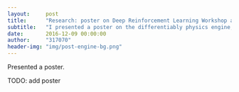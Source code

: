 ```yaml
---
layout:     post
title:      "Research: poster on Deep Reinforcement Learning Workshop at NIPS"
subtitle:   "I presented a poster on the differentiably physics engine, and got some useful advice."
date:       2016-12-09 00:00:00
author:     "317070"
header-img: "img/post-engine-bg.png"
---
```


Presented a poster.

TODO: add poster
